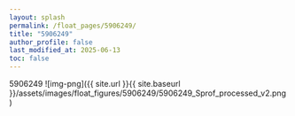 ```yaml
---
layout: splash
permalink: /float_pages/5906249/
title: "5906249"
author_profile: false
last_modified_at: 2025-06-13
toc: false
---
```

 
5906249
![img-png]({{ site.url }}{{ site.baseurl }}/assets/images/float_figures/5906249/5906249_Sprof_processed_v2.png)